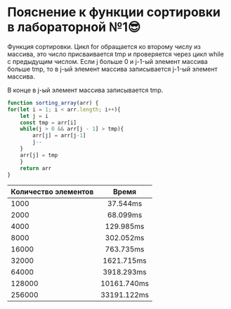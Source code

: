 # **Пояснение к функции сортировки в лабораторной №1**:sunglasses:

Функция сортировки. Цикл for обращается ко второму числу из массива, это число присваивается tmp и проверяется через цикл while с предыдущим числом. Если j больше 0 и j-1-ый элемент массива больше tmp, то в j-ый элемент массива записывается j-1-ый элемент массива. 

В конце в j-ый элемент массива записывается tmp. 

```js
function sorting_array(arr) {
for(let i = 1; i < arr.length; i++){
    let j = i
    const tmp = arr[i]
    while(j > 0 && arr[j - 1] > tmp){
        arr[j] = arr[j-1]
        j--
    }
    arr[j] = tmp
    }
    return arr
}
```


| Количество элементов     | Время         | 
| -------------            |:-------------:| 
|         1000             |  37.544ms     | 
|         2000             |  68.099ms     | 
|         4000             |  129.985ms    |
|         8000             |  302.052ms    |
|         16000            |  763.735ms    |
|         32000            |  1621.715ms   |
|         64000            |  3918.293ms   |
|         128000           |  10161.740ms  |
|         256000           |  33191.122ms  |
